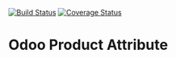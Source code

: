 [![Build Status](https://travis-ci.org/OCA/product-attribute.svg?branch=6.1)](https://travis-ci.org/OCA/product-attribute)
[![Coverage Status](https://coveralls.io/repos/OCA/product-attribute/badge.png?branch=6.1)](https://coveralls.io/r/OCA/product-attribute?branch=6.1)

Odoo Product Attribute
======================

